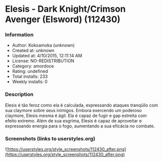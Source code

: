 # Elesis - Dark Knight/Crimson Avenger (Elsword) (112430)

### Information
- Author: Kokoamoka (unknown)
- Created at: unknown
- Updated at: 4/10/2015, 12:11:14 AM
- License: NO-REDISTRIBUTION
- Category: amordoce
- Rating: undefined
- Total installs: 233
- Weekly installs: 0


### Description
Elesis é tão feroz como ela é calculada, expressando ataques tranqüilo com sua claymore sobre seus inimigos. Embora exercendo um poderoso claymore, Elesis mesma é ágil. Ela é capaz de fugir e gap estreita com efeito extremo. Além de sua esgrima, Elesis é capaz de aproveitar e expressando energia para o fogo, aumentando a sua eficácia no combate.


### Screenshots (links to userstyles.org)
![https://userstyles.org/style_screenshots/112430_after.png](https://userstyles.org/style_screenshots/112430_after.png)


